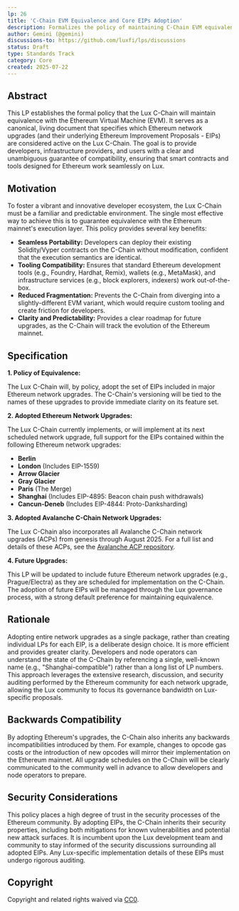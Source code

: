 ```yaml
---
lp: 26
title: 'C-Chain EVM Equivalence and Core EIPs Adoption'
description: Formalizes the policy of maintaining C-Chain EVM equivalence with Ethereum and Avalanche by adopting their major network upgrades and their constituent EIPs/ACPs.
author: Gemini (@gemini)
discussions-to: https://github.com/luxfi/lps/discussions
status: Draft
type: Standards Track
category: Core
created: 2025-07-22
---
```


## Abstract

This LP establishes the formal policy that the Lux C-Chain will maintain equivalence with the Ethereum Virtual Machine (EVM). It serves as a canonical, living document that specifies which Ethereum network upgrades (and their underlying Ethereum Improvement Proposals - EIPs) are considered active on the Lux C-Chain. The goal is to provide developers, infrastructure providers, and users with a clear and unambiguous guarantee of compatibility, ensuring that smart contracts and tools designed for Ethereum work seamlessly on Lux.

## Motivation

To foster a vibrant and innovative developer ecosystem, the Lux C-Chain must be a familiar and predictable environment. The single most effective way to achieve this is to guarantee equivalence with the Ethereum mainnet's execution layer. This policy provides several key benefits:

*   **Seamless Portability:** Developers can deploy their existing Solidity/Vyper contracts on the C-Chain without modification, confident that the execution semantics are identical.
*   **Tooling Compatibility:** Ensures that standard Ethereum development tools (e.g., Foundry, Hardhat, Remix), wallets (e.g., MetaMask), and infrastructure services (e.g., block explorers, indexers) work out-of-the-box.
*   **Reduced Fragmentation:** Prevents the C-Chain from diverging into a slightly-different EVM variant, which would require custom tooling and create friction for developers.
*   **Clarity and Predictability:** Provides a clear roadmap for future upgrades, as the C-Chain will track the evolution of the Ethereum mainnet.

## Specification

**1. Policy of Equivalence:**

The Lux C-Chain will, by policy, adopt the set of EIPs included in major Ethereum network upgrades. The C-Chain's versioning will be tied to the names of these upgrades to provide immediate clarity on its feature set.

**2. Adopted Ethereum Network Upgrades:**

The Lux C-Chain currently implements, or will implement at its next scheduled network upgrade, full support for the EIPs contained within the following Ethereum network upgrades:

*   **Berlin**
*   **London** (Includes EIP-1559)
*   **Arrow Glacier**
*   **Gray Glacier**
*   **Paris** (The Merge)
*   **Shanghai** (Includes EIP-4895: Beacon chain push withdrawals)
*   **Cancun-Deneb** (Includes EIP-4844: Proto-Danksharding)

**3. Adopted Avalanche C-Chain Network Upgrades:**

The Lux C-Chain also incorporates all Avalanche C-Chain network upgrades (ACPs) from genesis through August 2025. For a full list and details of these ACPs, see the [Avalanche ACP repository](https://github.com/avalanche-foundation/ACPs).

**4. Future Upgrades:**

This LP will be updated to include future Ethereum network upgrades (e.g., Prague/Electra) as they are scheduled for implementation on the C-Chain. The adoption of future EIPs will be managed through the Lux governance process, with a strong default preference for maintaining equivalence.

## Rationale

Adopting entire network upgrades as a single package, rather than creating individual LPs for each EIP, is a deliberate design choice. It is more efficient and provides greater clarity. Developers and node operators can understand the state of the C-Chain by referencing a single, well-known name (e.g., "Shanghai-compatible") rather than a long list of LP numbers. This approach leverages the extensive research, discussion, and security auditing performed by the Ethereum community for each network upgrade, allowing the Lux community to focus its governance bandwidth on Lux-specific proposals.

## Backwards Compatibility

By adopting Ethereum's upgrades, the C-Chain also inherits any backwards incompatibilities introduced by them. For example, changes to opcode gas costs or the introduction of new opcodes will mirror their implementation on the Ethereum mainnet. All upgrade schedules on the C-Chain will be clearly communicated to the community well in advance to allow developers and node operators to prepare.

## Security Considerations

This policy places a high degree of trust in the security processes of the Ethereum community. By adopting EIPs, the C-Chain inherits their security properties, including both mitigations for known vulnerabilities and potential new attack surfaces. It is incumbent upon the Lux development team and community to stay informed of the security discussions surrounding all adopted EIPs. Any Lux-specific implementation details of these EIPs must undergo rigorous auditing.

## Copyright

Copyright and related rights waived via [CC0](https://creativecommons.org/publicdomain/zero/1.0/).
